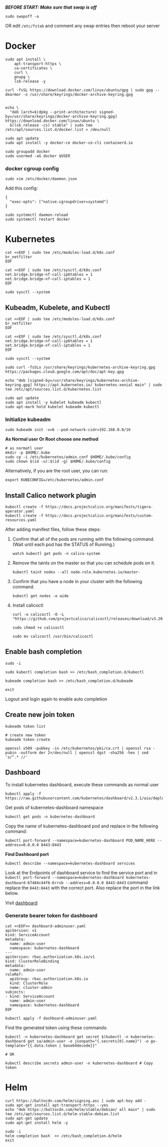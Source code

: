 ***BEFORE START: Make sure that swap is off***
```
sudo swapoff -a
```
OR edit `/etc/fstab` and comment any swap entries then reboot your server

# Docker
```
sudo apt install \
    apt-transport-https \
    ca-certificates \
    curl \
    gnupg \
    lsb-release -y

curl -fsSL https://download.docker.com/linux/ubuntu/gpg | sudo gpg --dearmor -o /usr/share/keyrings/docker-archive-keyring.gpg


echo \
  "deb [arch=$(dpkg --print-architecture) signed-by=/usr/share/keyrings/docker-archive-keyring.gpg] https://download.docker.com/linux/ubuntu \
  $(lsb_release -cs) stable" | sudo tee /etc/apt/sources.list.d/docker.list > /dev/null

sudo apt update
sudo apt install -y docker-ce docker-ce-cli containerd.io

sudo groupadd docker
sudo usermod -aG docker $USER

```

### docker cgroup config
```
sudo vim /etc/docker/daemon.json
```
Add this config:
```
{
  "exec-opts": ["native.cgroupdriver=systemd"]
}
```

```
sudo systemctl daemon-reload
sudo systemctl restart docker
```

# Kubernetes

```
cat <<EOF | sudo tee /etc/modules-load.d/k8s.conf
br_netfilter
EOF

cat <<EOF | sudo tee /etc/sysctl.d/k8s.conf
net.bridge.bridge-nf-call-ip6tables = 1
net.bridge.bridge-nf-call-iptables = 1
EOF

sudo sysctl --system
```

## Kubeadm, Kubelete, and Kubectl
```
cat <<EOF | sudo tee /etc/modules-load.d/k8s.conf
br_netfilter
EOF

cat <<EOF | sudo tee /etc/sysctl.d/k8s.conf
net.bridge.bridge-nf-call-ip6tables = 1
net.bridge.bridge-nf-call-iptables = 1
EOF

sudo sysctl --system

sudo curl -fsSLo /usr/share/keyrings/kubernetes-archive-keyring.gpg https://packages.cloud.google.com/apt/doc/apt-key.gpg

echo "deb [signed-by=/usr/share/keyrings/kubernetes-archive-keyring.gpg] https://apt.kubernetes.io/ kubernetes-xenial main" | sudo tee /etc/apt/sources.list.d/kubernetes.list

sudo apt update
sudo apt install -y kubelet kubeadm kubectl
sudo apt-mark hold kubelet kubeadm kubectl

```


### Initialize kubeadm
```
sudo kubeadm init -v=6 --pod-network-cidr=192.168.0.0/16 

```

**As Normal user Or Root choose one method**
```
# as normatl user
mkdir -p $HOME/.kube
sudo cp -i /etc/kubernetes/admin.conf $HOME/.kube/config
sudo chown $(id -u):$(id -g) $HOME/.kube/config
```

Alternatively, if you are the root user, you can run:
```
export KUBECONFIG=/etc/kubernetes/admin.conf
```

## Install  Calico network plugin
```
kubectl create -f https://docs.projectcalico.org/manifests/tigera-operator.yaml
kubectl create -f https://docs.projectcalico.org/manifests/custom-resources.yaml
```

After adding manifest files, follow these steps:
1. Confirm that all of the pods are running with the following command. (Wait until each pod has the STATUS of Running.)
    ```
    watch kubectl get pods -n calico-system
    ```

1. Remove the taints on the master so that you can schedule pods on it.
    ```
    kubectl taint nodes --all node-role.kubernetes.io/master-
    ```

1. Confirm that you have a node in your cluster with the following command.
    ```
    kubectl get nodes -o wide
    ```

1. Install calicoctl 
    ```
    curl -o calicoctl -O -L  "https://github.com/projectcalico/calicoctl/releases/download/v3.20.2/calicoctl" 

    sudo chmod +x calicoctl

    sudo mv calicoctl /usr/bin/calicoctl
    ```

## Enable bash completion
```
sudo -i

sudo kubectl completion bash >> /etc/bash_completion.d/kubectl

kubeadm completion bash >> /etc/bash_completion.d/kubeadm

exit

```
Logout and login again to enable auto completion

## Create new join token
```
kubeadm token list

# create new token
kubeadm token create

openssl x509 -pubkey -in /etc/kubernetes/pki/ca.crt | openssl rsa -pubin -outform der 2>/dev/null | openssl dgst -sha256 -hex | sed 's/^.* //'

```

## Dashboard
To install kubernetes dashboard, execute these commands as normal user
```
kubectl apply -f https://raw.githubusercontent.com/kubernetes/dashboard/v2.3.1/aio/deploy/recommended.yaml
```

Get pods of kubernetes-dashboard namespace
```
kubectl get pods -n kubernetes-dashboard
```

Copy the name of kubernetes-dashboard pod and replace in the following command:
```
kubectl port-forward --namespace=kubernetes-dashboard POD_NAME_HERE --address=0.0.0.0 8443:8443
```

**Find Dashboard port**

```
kubectl describe --namespace=kubernetes-dashboard services
```
Look at the Endpoints of dashboard service to find the service port and in `kubectl port-forward --namespace=kubernetes-dashboard kubernetes-dashboard-67484c44f6-6rrsb --address=0.0.0.0 8443:8443` command replace the `8443:8443` with the correct port. Also replace the port in the link below.

Visit [dashboard](https://127.0.0.1:8443)

### Generate bearer token for dashboard
```
cat <<EOF>> dashboard-adminuser.yaml
apiVersion: v1
kind: ServiceAccount
metadata:
  name: admin-user
  namespace: kubernetes-dashboard
---
apiVersion: rbac.authorization.k8s.io/v1
kind: ClusterRoleBinding
metadata:
  name: admin-user
roleRef:
  apiGroup: rbac.authorization.k8s.io
  kind: ClusterRole
  name: cluster-admin
subjects:
- kind: ServiceAccount
  name: admin-user
  namespace: kubernetes-dashboard
EOF

kubectl apply -f dashboard-adminuser.yaml
```

Find the generated token using these commands:
```
kubectl -n kubernetes-dashboard get secret $(kubectl -n kubernetes-dashboard get sa/admin-user -o jsonpath="{.secrets[0].name}") -o go-template="{{.data.token | base64decode}}"

# OR

kubectl describe secrets admin-user -n kubernetes-dashboard # Copy token
```

# Helm
```
curl https://baltocdn.com/helm/signing.asc | sudo apt-key add -
sudo apt-get install apt-transport-https --yes
echo "deb https://baltocdn.com/helm/stable/debian/ all main" | sudo tee /etc/apt/sources.list.d/helm-stable-debian.list
sudo apt-get update
sudo apt-get install helm -y

sudo -i
helm completion bash  >> /etc/bash_completion.d/helm
exit

```
